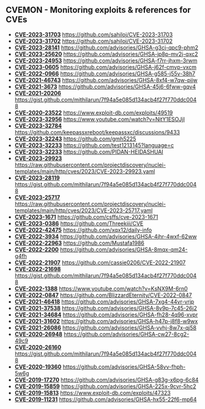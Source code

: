 ## CVEMON - Monitoring exploits & references for CVEs
- **[CVE-2023-31703](https://in.scanfactory.io/cvemon/CVE-2023-31703.html)** https://github.com/sahiloj/CVE-2023-31703
- **[CVE-2023-31702](https://in.scanfactory.io/cvemon/CVE-2023-31702.html)** https://github.com/sahiloj/CVE-2023-31702
- **[CVE-2023-28141](https://in.scanfactory.io/cvemon/CVE-2023-28141.html)** https://github.com/advisories/GHSA-g3cj-qpc9-phm2
- **[CVE-2023-25620](https://in.scanfactory.io/cvemon/CVE-2023-25620.html)** https://github.com/advisories/GHSA-jp8p-mv2j-qxc2
- **[CVE-2023-24953](https://in.scanfactory.io/cvemon/CVE-2023-24953.html)** https://github.com/advisories/GHSA-f7rr-jhxm-3rwm
- **[CVE-2023-0605](https://in.scanfactory.io/cvemon/CVE-2023-0605.html)** https://github.com/advisories/GHSA-j62f-cmvp-vxcm
- **[CVE-2022-0966](https://in.scanfactory.io/cvemon/CVE-2022-0966.html)** https://github.com/advisories/GHSA-g585-j55v-38h7
- **[CVE-2021-46743](https://in.scanfactory.io/cvemon/CVE-2021-46743.html)** https://github.com/advisories/GHSA-8xf4-w7qw-pjjw
- **[CVE-2021-3673](https://in.scanfactory.io/cvemon/CVE-2021-3673.html)** https://github.com/advisories/GHSA-45j6-6fww-gqv4
- **[CVE-2021-20206](https://in.scanfactory.io/cvemon/CVE-2021-20206.html)** https://gist.github.com/mithilarun/7f94a5e085d134acb4f27f770ddc0048
- **[CVE-2020-23522](https://in.scanfactory.io/cvemon/CVE-2020-23522.html)** https://www.exploit-db.com/exploits/49519
- **[CVE-2023-32956](https://in.scanfactory.io/cvemon/CVE-2023-32956.html)** https://www.youtube.com/watch?v=NitY1ESOJjI
- **[CVE-2023-32784](https://in.scanfactory.io/cvemon/CVE-2023-32784.html)** https://github.com/keepassxreboot/keepassxc/discussions/9433
- **[CVE-2023-32243](https://in.scanfactory.io/cvemon/CVE-2023-32243.html)** https://github.com/gmh5225
- **[CVE-2023-32233](https://in.scanfactory.io/cvemon/CVE-2023-32233.html)** https://github.com/test1213145?language=c
- **[CVE-2023-32233](https://in.scanfactory.io/cvemon/CVE-2023-32233.html)** https://github.com/PIDAN-HEIDASHUAI
- **[CVE-2023-29923](https://in.scanfactory.io/cvemon/CVE-2023-29923.html)** https://raw.githubusercontent.com/projectdiscovery/nuclei-templates/main/http/cves/2023/CVE-2023-29923.yaml
- **[CVE-2023-28119](https://in.scanfactory.io/cvemon/CVE-2023-28119.html)** https://gist.github.com/mithilarun/7f94a5e085d134acb4f27f770ddc0048
- **[CVE-2023-25717](https://in.scanfactory.io/cvemon/CVE-2023-25717.html)** https://raw.githubusercontent.com/projectdiscovery/nuclei-templates/main/http/cves/2023/CVE-2023-25717.yaml
- **[CVE-2023-1671](https://in.scanfactory.io/cvemon/CVE-2023-1671.html)** https://github.com/csffs/cve-2023-1671
- **[CVE-2023-0386](https://in.scanfactory.io/cvemon/CVE-2023-0386.html)** https://github.com/Threekiii/CVE
- **[CVE-2022-42475](https://in.scanfactory.io/cvemon/CVE-2022-42475.html)** https://github.com/xqx12/daily-info
- **[CVE-2022-3934](https://in.scanfactory.io/cvemon/CVE-2022-3934.html)** https://github.com/advisories/GHSA-4jhr-4wxf-62ww
- **[CVE-2022-22963](https://in.scanfactory.io/cvemon/CVE-2022-22963.html)** https://github.com/Mustafa1986
- **[CVE-2022-2200](https://in.scanfactory.io/cvemon/CVE-2022-2200.html)** https://github.com/advisories/GHSA-8mqx-qm24-g4fh
- **[CVE-2022-21907](https://in.scanfactory.io/cvemon/CVE-2022-21907.html)** https://github.com/cassie0206/CVE-2022-21907
- **[CVE-2022-21698](https://in.scanfactory.io/cvemon/CVE-2022-21698.html)** https://gist.github.com/mithilarun/7f94a5e085d134acb4f27f770ddc0048
- **[CVE-2022-1388](https://in.scanfactory.io/cvemon/CVE-2022-1388.html)** https://www.youtube.com/watch?v=KsNX9M-6rn0
- **[CVE-2022-0847](https://in.scanfactory.io/cvemon/CVE-2022-0847.html)** https://github.com/BlizzardEternity/CVE-2022-0847
- **[CVE-2021-46418](https://in.scanfactory.io/cvemon/CVE-2021-46418.html)** https://github.com/advisories/GHSA-7xg4-44vr-vrjp
- **[CVE-2021-37538](https://in.scanfactory.io/cvemon/CVE-2021-37538.html)** https://github.com/advisories/GHSA-8v9p-7c45-26j2
- **[CVE-2021-34684](https://in.scanfactory.io/cvemon/CVE-2021-34684.html)** https://github.com/advisories/GHSA-fh28-4q96-xvpr
- **[CVE-2021-31602](https://in.scanfactory.io/cvemon/CVE-2021-31602.html)** https://github.com/advisories/GHSA-h47p-j8f8-w9wx
- **[CVE-2021-26086](https://in.scanfactory.io/cvemon/CVE-2021-26086.html)** https://github.com/advisories/GHSA-vvhj-8w7x-qj58
- **[CVE-2020-26948](https://in.scanfactory.io/cvemon/CVE-2020-26948.html)** https://github.com/advisories/GHSA-cw27-8cg2-49c9
- **[CVE-2020-26160](https://in.scanfactory.io/cvemon/CVE-2020-26160.html)** https://gist.github.com/mithilarun/7f94a5e085d134acb4f27f770ddc0048
- **[CVE-2020-19360](https://in.scanfactory.io/cvemon/CVE-2020-19360.html)** https://github.com/advisories/GHSA-58vv-fhph-5w6g
- **[CVE-2019-17270](https://in.scanfactory.io/cvemon/CVE-2019-17270.html)** https://github.com/advisories/GHSA-g83g-x6pg-6c84
- **[CVE-2019-15859](https://in.scanfactory.io/cvemon/CVE-2019-15859.html)** https://github.com/advisories/GHSA-225x-9cvr-5hc2
- **[CVE-2019-15813](https://in.scanfactory.io/cvemon/CVE-2019-15813.html)** https://www.exploit-db.com/exploits/47323
- **[CVE-2019-11231](https://in.scanfactory.io/cvemon/CVE-2019-11231.html)** https://github.com/advisories/GHSA-hx55-22f6-mp64
